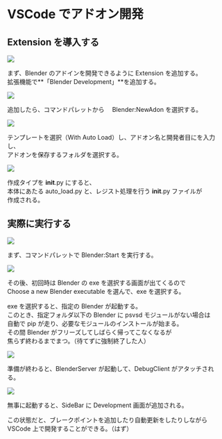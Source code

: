 # VSCode でアドオン開発

<!-- SUMMARY:VSCodeでアドオン開発-->

## Extension を導入する

![](https://gyazo.com/b1569bfa995692541966ac681db7d4e3.png)

まず、Blender のアドインを開発できるように Extension を追加する。  
拡張機能で**「Blender Development」**を追加する。

![](https://gyazo.com/ba04120fde1f00d08dd084b10443be67.png)

追加したら、コマンドパレットから　 Blender:NewAdon を選択する。

![](https://gyazo.com/d8f785e838a83e1b65635921b89cf3d0.png)

テンプレートを選択（With Auto Load）し、アドオン名と開発者目にを入力し、  
アドオンを保存するフォルダを選択する。

![](https://gyazo.com/46784bef2aaf8f82e9491f85f8bb4a44.png)

作成タイプを **init**.py にすると、  
本体にあたる auto_load.py と、レジスト処理を行う **init**.py ファイルが  
作成される。

## 実際に実行する

![](https://gyazo.com/45c027f904a3cc1ba6b5a03e7a91cc9a.png)

まず、コマンドパレットで Blender:Start を実行する。

![](https://gyazo.com/82536c4166ba820db68f79a903853a61.png)

その後、初回時は Blender の exe を選択する画面が出てくるので  
Choose a new Blender executable を選んで、exe を選択する。

exe を選択すると、指定の Blender が起動する。  
このとき、指定フォルダ以下の Blender に psvsd モジュールがない場合は  
自動で pip が走り、必要なモジュールのインストールが始まる。  
その間 Blender がフリーズしてしばらく帰ってこなくなるが  
焦らず終わるまでまつ。（待てずに強制終了した人）

![](https://gyazo.com/b91dcd38da7dc447ee9009612fe758ec.png)

準備が終わると、BlenderServer が起動して、DebugClient がアタッチされる。

![](https://gyazo.com/a423274e479898819dc2e47def554958.png)

無事に起動すると、SideBar に Development 画面が追加される。

この状態だと、ブレークポイントを追加したり自動更新をしたりしながら  
VSCode 上で開発することができる。（はず）
